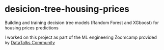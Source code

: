 # desicion-tree-housing-prices

Building and training decision tree models (Random Forest and XGboost) for housing prices predictions

I worked on this project as part of the ML engineering Zoomcamp provided by [DataTalks Community](https://datatalks.club/)
